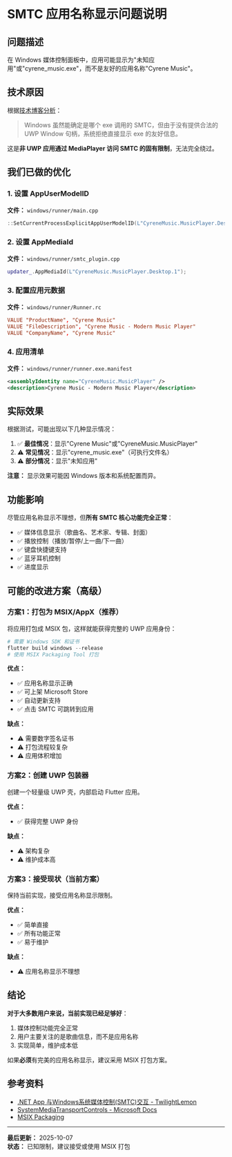 # SMTC 应用名称显示问题说明

## 问题描述

在 Windows 媒体控制面板中，应用可能显示为"未知应用"或"cyrene_music.exe"，而不是友好的应用名称"Cyrene Music"。

## 技术原因

根据[技术博客分析](https://www.cnblogs.com/TwilightLemon/p/18279496)：

> Windows 虽然能确定是哪个 exe 调用的 SMTC，但由于没有提供合法的 UWP Window 句柄，系统拒绝直接显示 exe 的友好信息。

这是**非 UWP 应用通过 MediaPlayer 访问 SMTC 的固有限制**，无法完全绕过。

## 我们已做的优化

### 1. 设置 AppUserModelID
**文件：** `windows/runner/main.cpp`
```cpp
::SetCurrentProcessExplicitAppUserModelID(L"CyreneMusic.MusicPlayer.Desktop.1");
```

### 2. 设置 AppMediaId
**文件：** `windows/runner/smtc_plugin.cpp`
```cpp
updater_.AppMediaId(L"CyreneMusic.MusicPlayer.Desktop.1");
```

### 3. 配置应用元数据
**文件：** `windows/runner/Runner.rc`
```rc
VALUE "ProductName", "Cyrene Music"
VALUE "FileDescription", "Cyrene Music - Modern Music Player"
VALUE "CompanyName", "Cyrene Music"
```

### 4. 应用清单
**文件：** `windows/runner/runner.exe.manifest`
```xml
<assemblyIdentity name="CyreneMusic.MusicPlayer" />
<description>Cyrene Music - Modern Music Player</description>
```

## 实际效果

根据测试，可能出现以下几种显示情况：

1. ✅ **最佳情况**：显示"Cyrene Music"或"CyreneMusic.MusicPlayer"
2. ⚠️ **常见情况**：显示"cyrene_music.exe"（可执行文件名）
3. ⚠️ **部分情况**：显示"未知应用"

**注意：** 显示效果可能因 Windows 版本和系统配置而异。

## 功能影响

尽管应用名称显示不理想，但**所有 SMTC 核心功能完全正常**：

- ✅ 媒体信息显示（歌曲名、艺术家、专辑、封面）
- ✅ 播放控制（播放/暂停/上一曲/下一曲）
- ✅ 键盘快捷键支持
- ✅ 蓝牙耳机控制
- ✅ 进度显示

## 可能的改进方案（高级）

### 方案1：打包为 MSIX/AppX（推荐）

将应用打包成 MSIX 包，这样就能获得完整的 UWP 应用身份：

```powershell
# 需要 Windows SDK 和证书
flutter build windows --release
# 使用 MSIX Packaging Tool 打包
```

**优点：**
- ✅ 应用名称显示正确
- ✅ 可上架 Microsoft Store
- ✅ 自动更新支持
- ✅ 点击 SMTC 可跳转到应用

**缺点：**
- ⚠️ 需要数字签名证书
- ⚠️ 打包流程较复杂
- ⚠️ 应用体积增加

### 方案2：创建 UWP 包装器

创建一个轻量级 UWP 壳，内部启动 Flutter 应用。

**优点：**
- ✅ 获得完整 UWP 身份

**缺点：**
- ⚠️ 架构复杂
- ⚠️ 维护成本高

### 方案3：接受现状（当前方案）

保持当前实现，接受应用名称显示限制。

**优点：**
- ✅ 简单直接
- ✅ 所有功能正常
- ✅ 易于维护

**缺点：**
- ⚠️ 应用名称显示不理想

## 结论

**对于大多数用户来说，当前实现已经足够好**：

1. 媒体控制功能完全正常
2. 用户主要关注的是歌曲信息，而不是应用名称
3. 实现简单，维护成本低

如果**必须**有完美的应用名称显示，建议采用 MSIX 打包方案。

## 参考资料

- [.NET App 与Windows系统媒体控制(SMTC)交互 - TwilightLemon](https://www.cnblogs.com/TwilightLemon/p/18279496)
- [SystemMediaTransportControls - Microsoft Docs](https://docs.microsoft.com/en-us/uwp/api/windows.media.systemmediatransportcontrols)
- [MSIX Packaging](https://docs.microsoft.com/en-us/windows/msix/)

---

**最后更新：** 2025-10-07  
**状态：** 已知限制，建议接受或使用 MSIX 打包

